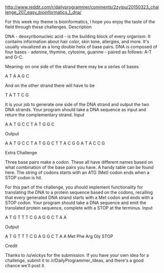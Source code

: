 http://www.reddit.com/r/dailyprogrammer/comments/2zyipu/20150323_challenge_207_easy_bioinformatics_1_dna/

For this week my theme is bioinformatics, I hope you enjoy the taste of the field through these challenges.
Description

DNA - deoxyribonucleic acid - is the building block of every organism. It contains information about hair color, skin tone, allergies, and more. It's usually visualized as a long double helix of base pairs. DNA is composed of four bases - adenine, thymine, cytosine, guanine - paired as follows: A-T and G-C.

Meaning: on one side of the strand there may be a series of bases

A T A A G C 

And on the other strand there will have to be

T A T T C G

It is your job to generate one side of the DNA strand and output the two DNA strands. Your program should take a DNA sequence as input and return the complementary strand.
Input

A A T G C C T A T G G C

Output

A A T G C C T A T G G C
T T A C G G A T A C C G

Extra Challenge

Three base pairs make a codon. These all have different names based on what combination of the base pairs you have. A handy table can be found here. The string of codons starts with an ATG (Met) codon ends when a STOP codon is hit.

For this part of the challenge, you should implement functionality for translating the DNA to a protein sequence based on the codons, recalling that every generated DNA strand starts with a Met codon and ends with a STOP codon. Your program should take a DNA sequence and emit the translated protein sequence, complete with a STOP at the terminus.
Input

A T G T T T C G A G G C T A A

Output

A T G T T T C G A G G C T A A
Met Phe Arg Gly STOP

Credit

Thanks to /u/wickys for the submission. If you have your own idea for a challenge, submit it to /r/DailyProgrammer_Ideas, and there's a good chance we'll post it.

